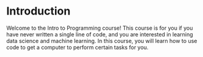 # Introduction

Welcome to the Intro to Programming course! This course is for you if you have never written a single line of code, and you are interested in learning data science and machine learning. In this course, you will learn how to use code to get a computer to perform certain tasks for you.
